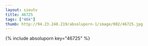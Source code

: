 ```yaml
--- 
layout: sieutv
title: 46725
tags: ["46k"]
thumb: http://94.23.248.219/absoluporn-1/image/002/46725.jpg
---
```

{% include absoluporn key="46725" %} 

